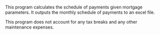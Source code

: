 This program calculates the schedule of payments given mortgage parameters.
It outputs the monthly schedule of payments to an excel file.

This program does not account for any tax breaks and any other maintenance
expenses.

